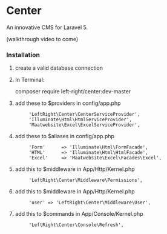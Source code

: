 # Center
An innovative CMS for Laravel 5. 

(walkthrough video to come)

### Installation
1. create a valid database connection

2. In Terminal:

    composer require left-right/center:dev-master

3. add these to $providers in config/app.php

    		'LeftRight\Center\CenterServiceProvider',
			'Illuminate\Html\HtmlServiceProvider',
			'Maatwebsite\Excel\ExcelServiceProvider',

4. add these to $aliases in config/app.php

			'Form'      => 'Illuminate\Html\FormFacade',
			'HTML'      => 'Illuminate\Html\HtmlFacade',
			'Excel'     => 'Maatwebsite\Excel\Facades\Excel',

5. add this to $middleware in App/Http/Kernel.php

			'LeftRight\Center\Middleware\Permissions',

6. add this to $middleware in App/Http/Kernel.php

			'user' => 'LeftRight\Center\Middleware\User',

7. add this to $commands in App/Console/Kernel.php

			'LeftRight\Center\Console\Refresh',

